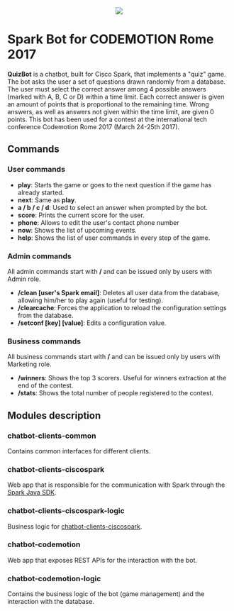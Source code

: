 <center><img src="https://s3.eu-central-1.amazonaws.com/github-lucacalabrese-assets/codemotion-spark-bot/title.jpg"/></center>

# Spark Bot for CODEMOTION Rome 2017
**QuizBot** is a chatbot, built for Cisco Spark, that implements a "quiz" game. The bot asks the user a set of questions drawn randomly from a database. The user must select the correct answer among 4 possible answers (marked with A, B, C or D) within a time limit. Each correct answer is given an amount of points that is proportional to the remaining time. Wrong answers, as well as answers not given within the time limit, are given 0 points.
This bot has been used for a contest at the international tech conference Codemotion Rome 2017 (March 24-25th 2017).

## Commands

### User commands

* **play**: Starts the game or goes to the next question if the game has already started.
* **next**: Same as <b>play</b>.
* **a / b / c / d**: Used to select an answer when prompted by the bot.
* **score**: Prints the current score for the user.
* **phone**: Allows to edit the user's contact phone number
* **now**: Shows the list of upcoming events.
* **help**: Shows the list of user commands in every step of the game.

### Admin commands

All admin commands start with **/** and can be issued only by users with Admin role.
* **/clean [user's Spark email]**: Deletes all user data from the database, allowing him/her to play again (useful for testing).
* **/clearcache**: Forces the application to reload the configuration settings from the database.
* **/setconf [key] [value]**: Edits a configuration value.

### Business commands
All business commands start with **/** and can be issued only by users with Marketing role.
* **/winners**: Shows the top 3 scorers. Useful for winners extraction at the end of the contest.
* **/stats**: Shows the total number of people registered to the contest.

## Modules description

### chatbot-clients-common
Contains common interfaces for different clients.

### chatbot-clients-ciscospark
Web app that is responsible for the communication with Spark through the <a href="https://github.com/ciscospark/spark-java-sdk">Spark Java SDK</a>.

### chatbot-clients-ciscospark-logic
Business logic for <a href="https://github.com/LucaCalabrese/codemotion-spark-bot#chatbot-clients-ciscospark">chatbot-clients-ciscospark</a>.

### chatbot-codemotion
Web app that exposes REST APIs for the interaction with the bot.

### chatbot-codemotion-logic
Contains the business logic of the bot (game management) and the interaction with the database.
